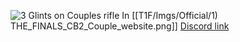 ![3 Glints on Couples rifle](https://cdn.discordapp.com/attachments/1011929497139953744/1126841329821954220/image.png)
In [[T1F/Imgs/Official/1) THE_FINALS_CB2_Couple_website.png]]
[Discord link](https://discord.com/channels/1008696016318513243/1011929497139953744/1126841330052649031)





